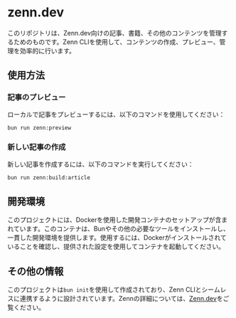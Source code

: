 # zenn.dev

このリポジトリは、Zenn.dev向けの記事、書籍、その他のコンテンツを管理するためのものです。Zenn CLIを使用して、コンテンツの作成、プレビュー、管理を効率的に行います。

## 使用方法

### 記事のプレビュー

ローカルで記事をプレビューするには、以下のコマンドを使用してください：

```bash
bun run zenn:preview
```

### 新しい記事の作成

新しい記事を作成するには、以下のコマンドを実行してください：

```bash
bun run zenn:build:article
```

## 開発環境

このプロジェクトには、Dockerを使用した開発コンテナのセットアップが含まれています。このコンテナは、Bunやその他の必要なツールをインストールし、一貫した開発環境を提供します。使用するには、Dockerがインストールされていることを確認し、提供された設定を使用してコンテナを起動してください。

## その他の情報

このプロジェクトは`bun init`を使用して作成されており、Zenn CLIとシームレスに連携するように設計されています。Zennの詳細については、[Zenn.dev](https://zenn.dev)をご覧ください。
